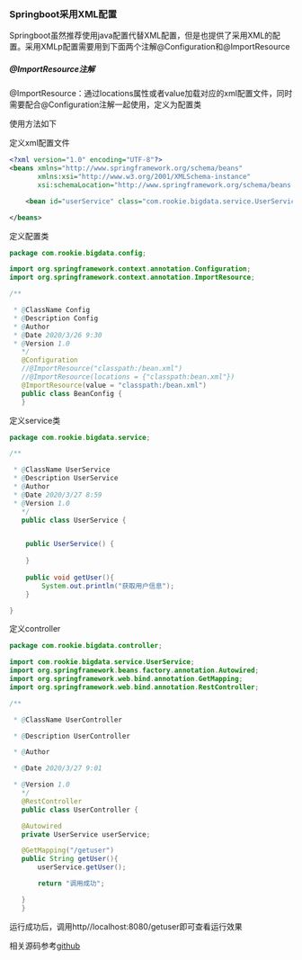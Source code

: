 ### Springboot采用XML配置

Springboot虽然推荐使用java配置代替XML配置，但是也提供了采用XML的配置。采用XMLp配置需要用到下面两个注解@Configuration和@ImportResource

##### @ImportResource注解

@ImportResource：通过locations属性或者value加载对应的xml配置文件，同时需要配合@Configuration注解一起使用，定义为配置类

使用方法如下

定义xml配置文件

```xml
<?xml version="1.0" encoding="UTF-8"?>
<beans xmlns="http://www.springframework.org/schema/beans"
       xmlns:xsi="http://www.w3.org/2001/XMLSchema-instance"
       xsi:schemaLocation="http://www.springframework.org/schema/beans http://www.springframework.org/schema/beans/spring-beans.xsd">

    <bean id="userService" class="com.rookie.bigdata.service.UserService"></bean>

</beans>
```

定义配置类

```java
package com.rookie.bigdata.config;

import org.springframework.context.annotation.Configuration;
import org.springframework.context.annotation.ImportResource;

/**

 * @ClassName Config
 * @Description Config
 * @Author
 * @Date 2020/3/26 9:30
 * @Version 1.0
   */
   @Configuration
   //@ImportResource("classpath:/bean.xml")
   //@ImportResource(locations = {"classpath:bean.xml"})
   @ImportResource(value = "classpath:/bean.xml")
   public class BeanConfig {
   }
```

定义service类

```java
package com.rookie.bigdata.service;

/**

 * @ClassName UserService
 * @Description UserService
 * @Author
 * @Date 2020/3/27 8:59
 * @Version 1.0
   */
   public class UserService {


    public UserService() {
    
    }
    
    public void getUser(){
        System.out.println("获取用户信息");
    }

}
```

定义controller

```java
package com.rookie.bigdata.controller;

import com.rookie.bigdata.service.UserService;
import org.springframework.beans.factory.annotation.Autowired;
import org.springframework.web.bind.annotation.GetMapping;
import org.springframework.web.bind.annotation.RestController;

/**

 * @ClassName UserController

 * @Description UserController

 * @Author

 * @Date 2020/3/27 9:01

 * @Version 1.0
   */
   @RestController
   public class UserController {

   @Autowired
   private UserService userService;

   @GetMapping("/getuser")
   public String getUser(){
       userService.getUser();

       return "调用成功";

   }
   }
```

运行成功后，调用http//localhost:8080/getuser即可查看运行效果

相关源码参考[github](https://github.com/albert-liu435/rookies-springboot/tree/master/rookie-springboot-xml)

